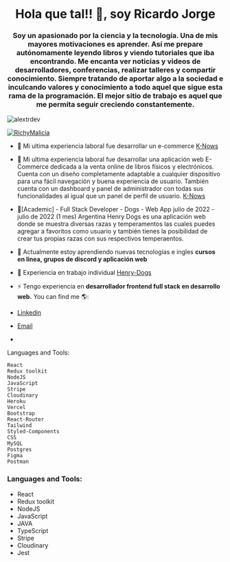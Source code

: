<h1 align="center">Hola que tal!! 👋, soy Ricardo Jorge</h1>
<h3 align="center">Soy un apasionado por la ciencia y la tecnología. Una de mis mayores motivaciones es aprender. Así me prepare autónomamente leyendo libros y viendo tutoriales que iba encontrando. Me encanta ver noticias y videos de desarrolladores, conferencias, realizar talleres y compartir conocimiento. Siempre tratando de aportar algo a la sociedad e inculcando valores y conocimiento a todo aquel que sigue esta rama de la programación. El mejor sitio de trabajo es aquel que me permita seguir creciendo constantemente.</h3>
<p align="left"> <img src="https://komarev.com/ghpvc/?username=alextrdev&label=Profile%20views&color=0e75b6&style=flat" alt="alextrdev" /> </p>

<p align="left"> <a href="https://github.com/ryo-ma/github-profile-trophy"><img src="https://github-profile-trophy.vercel.app/?username=RichyMalicia" alt="RichyMalicia" /></a> </p>

- 🔭 Mi ultima experiencia laboral fue desarrollar un e-commerce [K-Nows](https://e-knows.herokuapp.com/)
- 🔭 Mi ultima experiencia laboral fue desarrollar una aplicación web E-Commerce dedicada a la venta online de
libros físicos y electrónicos.
Cuenta con un diseño completamente adaptable a cualquier dispositivo para
una fácil navegación y buena experiencia de usuario.
También cuenta con un dashboard y panel de administrador con todas sus
funcionalidades al igual que un panel de perfil de usuario.
 [K-Nows](https://e-knows.herokuapp.com/)
 
- 🔭[Academic] - Full Stack Developer - Dogs - Web App
julio de 2022 - julio de 2022 (1 mes)
Argentina
Henry Dogs es una aplicación web donde se muestra diversas razas y
temperamentos las cuales puedes agregar a favoritos como usuario y también tienes la
posibilidad de crear tus propias razas con sus respectivos temperaentos.

- 🌱 Actualmente estoy aprendiendo nuevas tecnologías e ingles **cursos en linea, grupos de discord y aplicación web**

- 🔭 Experiencia en trabajo individual [Henry-Dogs](Próximamente...)

- ⚡ Tengo experiencia en **desarrollador frontend full stack en desarrollo web.**
You can find me 🌎:
- [Linkedin](https://www.linkedin.com/in/rdjorge/)
- [Email](rdjorge@live.com.ar)
- 
Languages and Tools:

    React
    Redux toolkit
    NodeJS
    JavaScript
    Stripe
    Cloudinary
    Heroku
    Vercel
    Bootstrap    
    React-Router
    Tailwind
    Styled-Components
    CSS
    MySQL
    Postgres    
    Figma
    Postman

       
<h3 align="left">Languages and Tools:</h3>
<ul>
<li>React</>
<li>Redux toolkit</>
<li>NodeJS</>
<li>JavaScript</>
<li>JAVA</>
<li>TypeScript</>
<li>Stripe</>
<li>Cloudinary</>
<li>Jest</>
